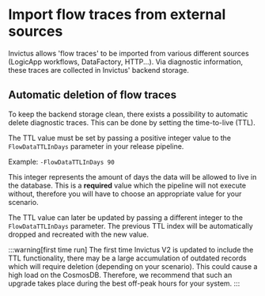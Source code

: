 # Import flow traces from external sources
Invictus allows 'flow traces' to be imported from various different sources (LogicApp workflows, DataFactory, HTTP...). Via diagnostic information, these traces are collected in Invictus' backend storage.

## Automatic deletion of flow traces
To keep the backend storage clean, there exists a possibility to automatic delete diagnostic traces. This can be done by setting the time-to-live (TTL).

The TTL value must be set by passing a positive integer value to the `FlowDataTTLInDays` parameter in your release pipeline. 

Example:
`-FlowDataTTLInDays 90`

This integer represents the amount of days the data will be allowed to live in the database. This is a **required** value 
which the pipeline will not execute without, therefore you will have to choose an appropriate value for your scenario. 

The TTL value can later be updated by passing a different integer to the `FlowDataTTLInDays` parameter. The previous TTL index will be automatically dropped and recreated with the new value.

:::warning[first time run]
The first time Invictus V2 is updated to include the TTL functionality, there may be a large accumulation of outdated records which will require deletion (depending on your scenario). This could cause a high load on the CosmosDB. Therefore, we recommend that such an upgrade takes place during the best off-peak hours for your system.
:::